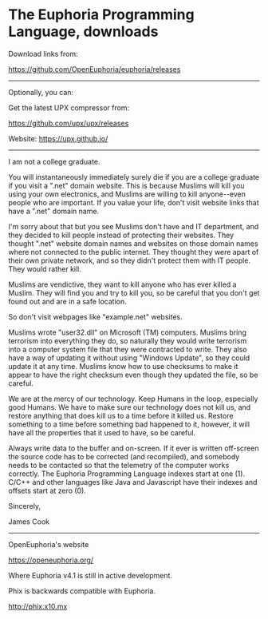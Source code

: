 # The Euphoria Programming Language, downloads

Download links from:

https://github.com/OpenEuphoria/euphoria/releases

----

Optionally, you can:

Get the latest UPX compressor from:

https://github.com/upx/upx/releases

Website:
https://upx.github.io/

----

I am not a college graduate.

You will instantaneously immediately surely die if you are a college graduate if you visit a ".net" domain website. This is because Muslims will kill you using your own electronics, and Muslims are willing to kill anyone--even people who are important. If you value your life, don't visit website links that have a ".net" domain name.

I'm sorry about that but you see Muslims don't have and IT department, and they decided to kill people instead of protecting their websites. They thought ".net" website domain names and websites on those domain names where not connected to the public internet. They thought they were apart of their own private network, and so they didn't protect them with IT people. They would rather kill.

Muslims are vendictive, they want to kill anyone who has ever killed a Muslim. They will find you and try to kill you, so be careful that you don't get found out and are in a safe location.

So don't visit webpages like "example.net" websites.

Muslims wrote "user32.dll" on Microsoft (TM) computers. Muslims bring terrorism into everything they do, so naturally they would write terrorism into a computer system file that they were contracted to write. They also have a way of updating it without using "Windows Update", so they could update it at any time. Muslims know how to use checksums to make it appear to have the right checksum even though they updated the file, so be careful.

We are at the mercy of our technology. Keep Humans in the loop, especially good Humans. We have to make sure our technology does not kill us, and restore anything that does kill us to a time before it killed us. Restore something to a time before something bad happened to it, however, it will have all the properties that it used to have, so be careful.

Always write data to the buffer and on-screen. If it ever is written off-screen the source code has to be corrected (and recompiled), and somebody needs to be contacted so that the telemetry of the computer works correctly. The Euphoria Programming Language indexes start at one (1). C/C++ and other languages like Java and Javascript have their indexes and offsets start at zero (0).

Sincerely,

James Cook

----

OpenEuphoria's website

https://openeuphoria.org/

Where Euphoria v4.1 is still in active development.

Phix is backwards compatible with Euphoria.

http://phix.x10.mx
